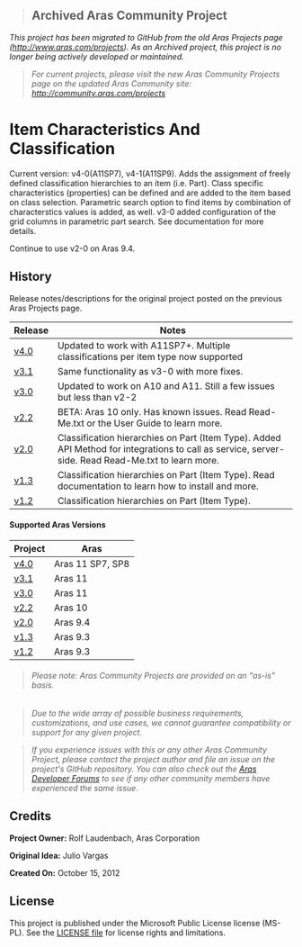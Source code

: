 >## Archived Aras Community Project
*This project has been migrated to GitHub from the old Aras Projects page (http://www.aras.com/projects). As an Archived project, this project is no longer being actively developed or maintained.*

>*For current projects, please visit the new Aras Community Projects page on the updated Aras Community site: http://community.aras.com/projects*

# Item Characteristics And Classification

Current version: v4-0(A11SP7), v4-1(A11SP9). Adds the assignment of freely defined classification hierarchies to an item (i.e. Part). Class specific characteristics (properties) can be defined and are added to the item based on class selection. Parametric search option to find items by combination of characterstics values is added, as well. v3-0 added configuration of the grid columns in parametric part search. See documentation for more details.

Continue to use v2-0 on Aras 9.4.

## History

Release notes/descriptions for the original project posted on the previous Aras Projects page.

Release | Notes
--------|--------
[v4.0](https://github.com/ArasLabs/characteristics-and-classification/releases/tag/v4.0) | Updated to work with A11SP7+. Multiple classifications per item type now supported
[v3.1](https://github.com/ArasLabs/characteristics-and-classification/releases/tag/v3.1) | Same functionality as v3-0 with more fixes.
[v3.0](https://github.com/ArasLabs/characteristics-and-classification/releases/tag/v3.0) | Updated to work on A10 and A11. Still a few issues but less than v2-2
[v2.2](https://github.com/ArasLabs/characteristics-and-classification/releases/tag/v2.2) | BETA: Aras 10 only. Has known issues. Read Read-Me.txt or the User Guide to learn more.
[v2.0](https://github.com/ArasLabs/characteristics-and-classification/releases/tag/v2.0) | Classification hierarchies on Part (Item Type). Added API Method for integrations to call as service, server-side. Read Read-Me.txt to learn more.
[v1.3](https://github.com/ArasLabs/characteristics-and-classification/releases/tag/v1.3) | Classification hierarchies on Part (Item Type). Read documentation to learn how to install and more.
[v1.2](https://github.com/ArasLabs/characteristics-and-classification/releases/tag/v1.2) | Classification hierarchies on Part (Item Type).

#### Supported Aras Versions

Project | Aras
--------|------
[v4.0](https://github.com/ArasLabs/characteristics-and-classification/releases/tag/v4.0) | Aras 11 SP7, SP8
[v3.1](https://github.com/ArasLabs/characteristics-and-classification/releases/tag/v3.1) | Aras 11
[v3.0](https://github.com/ArasLabs/characteristics-and-classification/releases/tag/v3.0) | Aras 11
[v2.2](https://github.com/ArasLabs/characteristics-and-classification/releases/tag/v2.2) | Aras 10
[v2.0](https://github.com/ArasLabs/characteristics-and-classification/releases/tag/v2.0) | Aras 9.4
[v1.3](https://github.com/ArasLabs/characteristics-and-classification/releases/tag/v1.3) | Aras 9.3
[v1.2](https://github.com/ArasLabs/characteristics-and-classification/releases/tag/v1.2) | Aras 9.3

> ###### *Please note: Aras Community Projects are provided on an "as-is" basis.*

>*Due to the wide array of possible business requirements, customizations, and use cases, we cannot guarantee compatibility or support for any given project.*

>*If you experience issues with this or any other Aras Community Project, please contact the project author and file an issue on the project's GitHub repository. You can also check out the [Aras Developer Forums](http://community.aras.com/forums/) to see if any other community members have experienced the same issue.*

## Credits

**Project Owner:** Rolf Laudenbach, Aras Corporation

**Original Idea:** Julio Vargas

**Created On:** October 15, 2012

## License

This project is published under the Microsoft Public License license (MS-PL). See the [LICENSE file](./LICENSE.md) for license rights and limitations.

